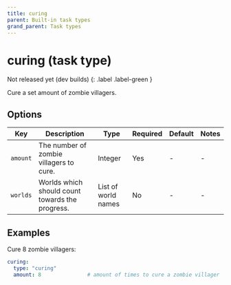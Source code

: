 ```yaml
---
title: curing
parent: Built-in task types
grand_parent: Task types
---
```


# curing (task type)

Not released yet (dev builds)
{: .label .label-green }

Cure a set amount of zombie villagers.

## Options

| Key      | Description                                     | Type                | Required | Default | Notes |
|----------|-------------------------------------------------|---------------------|----------|---------|-------|
| `amount` | The number of zombie villagers to cure.         | Integer             | Yes      | \-      | \-    |
| `worlds` | Worlds which should count towards the progress. | List of world names | No       | \-      | \-    |

## Examples

Cure 8 zombie villagers:

``` yaml
curing:
  type: "curing"
  amount: 8               # amount of times to cure a zombie villager
```

